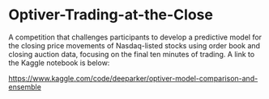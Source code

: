 # Optiver-Trading-at-the-Close
A competition that challenges participants to develop a predictive model for the closing price movements of Nasdaq-listed stocks using order book and closing auction data, focusing on the final ten minutes of trading. A link to the Kaggle notebook is below:

https://www.kaggle.com/code/deeparker/optiver-model-comparison-and-ensemble
